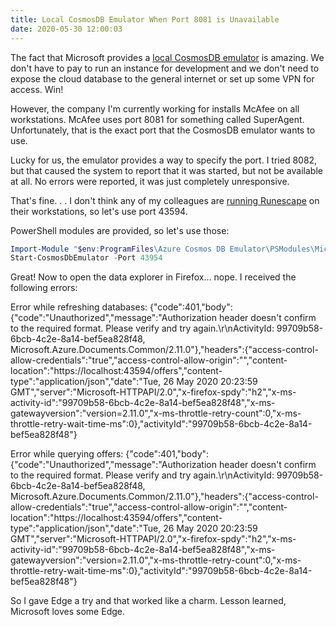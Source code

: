 ```yaml
---
title: Local CosmosDB Emulator When Port 8081 is Unavailable
date: 2020-05-30 12:00:03
---
```


The fact that Microsoft provides a [local CosmosDB emulator](https://docs.microsoft.com/en-us/azure/cosmos-db/local-emulator) is amazing. We don't have to pay to run an instance for development and we don't need to expose the cloud database to the general internet or set up some VPN for access. Win!

However, the company I'm currently working for installs McAfee on all workstations. McAfee uses port 8081 for something called SuperAgent. Unfortunately, that is the exact port that the CosmosDB emulator wants to use.

Lucky for us, the emulator provides a way to specify the port. I tried 8082, but that caused the system to report that it was started, but not be available at all. No errors were reported, it was just completely unresponsive.

That's fine. . . I don't think any of my colleagues are [running Runescape](https://en.wikipedia.org/wiki/List_of_TCP_and_UDP_port_numbers#Well-known_ports) on their workstations, so let's use port 43594.

PowerShell modules are provided, so let's use those:

```powershell
Import-Module "$env:ProgramFiles\Azure Cosmos DB Emulator\PSModules\Microsoft.Azure.CosmosDB.Emulator"
Start-CosmosDbEmulator -Port 43954
```

Great! Now to open the data explorer in Firefox... nope. I received the following errors:

Error while refreshing databases: {"code":401,"body":{"code":"Unauthorized","message":"Authorization header doesn't confirm to the required format. Please verify and try again.\r\nActivityId: 99709b58-6bcb-4c2e-8a14-bef5ea828f48, Microsoft.Azure.Documents.Common/2.11.0"},"headers":{"access-control-allow-credentials":"true","access-control-allow-origin":"","content-location":"https://localhost:43594/offers","content-type":"application/json","date":"Tue, 26 May 2020 20:23:59 GMT","server":"Microsoft-HTTPAPI/2.0","x-firefox-spdy":"h2","x-ms-activity-id":"99709b58-6bcb-4c2e-8a14-bef5ea828f48","x-ms-gatewayversion":"version=2.11.0","x-ms-throttle-retry-count":0,"x-ms-throttle-retry-wait-time-ms":0},"activityId":"99709b58-6bcb-4c2e-8a14-bef5ea828f48"}

Error while querying offers: {"code":401,"body":{"code":"Unauthorized","message":"Authorization header doesn't confirm to the required format. Please verify and try again.\r\nActivityId: 99709b58-6bcb-4c2e-8a14-bef5ea828f48, Microsoft.Azure.Documents.Common/2.11.0"},"headers":{"access-control-allow-credentials":"true","access-control-allow-origin":"","content-location":"https://localhost:43594/offers","content-type":"application/json","date":"Tue, 26 May 2020 20:23:59 GMT","server":"Microsoft-HTTPAPI/2.0","x-firefox-spdy":"h2","x-ms-activity-id":"99709b58-6bcb-4c2e-8a14-bef5ea828f48","x-ms-gatewayversion":"version=2.11.0","x-ms-throttle-retry-count":0,"x-ms-throttle-retry-wait-time-ms":0},"activityId":"99709b58-6bcb-4c2e-8a14-bef5ea828f48"}

So I gave Edge a try and that worked like a charm. Lesson learned, Microsoft loves some Edge.

